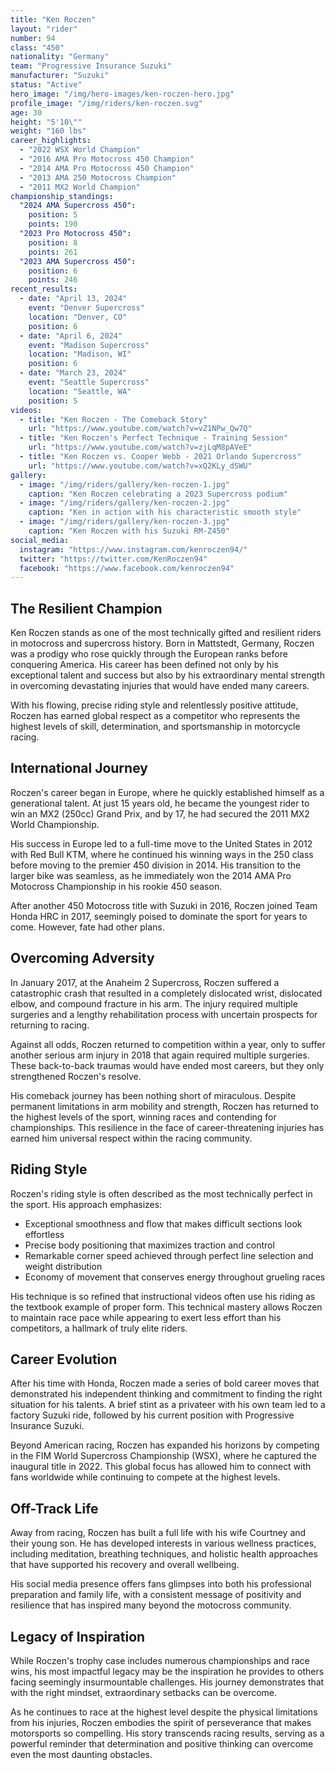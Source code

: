 ```yaml
---
title: "Ken Roczen"
layout: "rider"
number: 94
class: "450"
nationality: "Germany"
team: "Progressive Insurance Suzuki"
manufacturer: "Suzuki"
status: "Active"
hero_image: "/img/hero-images/ken-roczen-hero.jpg"
profile_image: "/img/riders/ken-roczen.svg"
age: 30
height: "5'10\""
weight: "160 lbs"
career_highlights:
  - "2022 WSX World Champion"
  - "2016 AMA Pro Motocross 450 Champion"
  - "2014 AMA Pro Motocross 450 Champion"
  - "2013 AMA 250 Motocross Champion"
  - "2011 MX2 World Champion"
championship_standings:
  "2024 AMA Supercross 450":
    position: 5
    points: 190
  "2023 Pro Motocross 450":
    position: 8
    points: 261
  "2023 AMA Supercross 450":
    position: 6
    points: 246
recent_results:
  - date: "April 13, 2024"
    event: "Denver Supercross"
    location: "Denver, CO"
    position: 6
  - date: "April 6, 2024"
    event: "Madison Supercross"
    location: "Madison, WI"
    position: 6
  - date: "March 23, 2024"
    event: "Seattle Supercross"
    location: "Seattle, WA"
    position: 5
videos:
  - title: "Ken Roczen - The Comeback Story"
    url: "https://www.youtube.com/watch?v=vZ1NPw_Qw7Q"
  - title: "Ken Roczen's Perfect Technique - Training Session"
    url: "https://www.youtube.com/watch?v=zjLqM8pAVeE"
  - title: "Ken Roczen vs. Cooper Webb - 2021 Orlando Supercross"
    url: "https://www.youtube.com/watch?v=xQ2KLy_dSWU"
gallery:
  - image: "/img/riders/gallery/ken-roczen-1.jpg"
    caption: "Ken Roczen celebrating a 2023 Supercross podium"
  - image: "/img/riders/gallery/ken-roczen-2.jpg"
    caption: "Ken in action with his characteristic smooth style"
  - image: "/img/riders/gallery/ken-roczen-3.jpg"
    caption: "Ken Roczen with his Suzuki RM-Z450"
social_media:
  instagram: "https://www.instagram.com/kenroczen94/"
  twitter: "https://twitter.com/KenRoczen94"
  facebook: "https://www.facebook.com/kenroczen94"
---
```


## The Resilient Champion

Ken Roczen stands as one of the most technically gifted and resilient riders in motocross and supercross history. Born in Mattstedt, Germany, Roczen was a prodigy who rose quickly through the European ranks before conquering America. His career has been defined not only by his exceptional talent and success but also by his extraordinary mental strength in overcoming devastating injuries that would have ended many careers.

With his flowing, precise riding style and relentlessly positive attitude, Roczen has earned global respect as a competitor who represents the highest levels of skill, determination, and sportsmanship in motorcycle racing.

## International Journey

Roczen's career began in Europe, where he quickly established himself as a generational talent. At just 15 years old, he became the youngest rider to win an MX2 (250cc) Grand Prix, and by 17, he had secured the 2011 MX2 World Championship.

His success in Europe led to a full-time move to the United States in 2012 with Red Bull KTM, where he continued his winning ways in the 250 class before moving to the premier 450 division in 2014. His transition to the larger bike was seamless, as he immediately won the 2014 AMA Pro Motocross Championship in his rookie 450 season.

After another 450 Motocross title with Suzuki in 2016, Roczen joined Team Honda HRC in 2017, seemingly poised to dominate the sport for years to come. However, fate had other plans.

## Overcoming Adversity

In January 2017, at the Anaheim 2 Supercross, Roczen suffered a catastrophic crash that resulted in a completely dislocated wrist, dislocated elbow, and compound fracture in his arm. The injury required multiple surgeries and a lengthy rehabilitation process with uncertain prospects for returning to racing.

Against all odds, Roczen returned to competition within a year, only to suffer another serious arm injury in 2018 that again required multiple surgeries. These back-to-back traumas would have ended most careers, but they only strengthened Roczen's resolve.

His comeback journey has been nothing short of miraculous. Despite permanent limitations in arm mobility and strength, Roczen has returned to the highest levels of the sport, winning races and contending for championships. This resilience in the face of career-threatening injuries has earned him universal respect within the racing community.

## Riding Style

Roczen's riding style is often described as the most technically perfect in the sport. His approach emphasizes:

- Exceptional smoothness and flow that makes difficult sections look effortless
- Precise body positioning that maximizes traction and control
- Remarkable corner speed achieved through perfect line selection and weight distribution
- Economy of movement that conserves energy throughout grueling races

His technique is so refined that instructional videos often use his riding as the textbook example of proper form. This technical mastery allows Roczen to maintain race pace while appearing to exert less effort than his competitors, a hallmark of truly elite riders.

## Career Evolution

After his time with Honda, Roczen made a series of bold career moves that demonstrated his independent thinking and commitment to finding the right situation for his talents. A brief stint as a privateer with his own team led to a factory Suzuki ride, followed by his current position with Progressive Insurance Suzuki.

Beyond American racing, Roczen has expanded his horizons by competing in the FIM World Supercross Championship (WSX), where he captured the inaugural title in 2022. This global focus has allowed him to connect with fans worldwide while continuing to compete at the highest levels.

## Off-Track Life

Away from racing, Roczen has built a full life with his wife Courtney and their young son. He has developed interests in various wellness practices, including meditation, breathing techniques, and holistic health approaches that have supported his recovery and overall wellbeing.

His social media presence offers fans glimpses into both his professional preparation and family life, with a consistent message of positivity and resilience that has inspired many beyond the motocross community.

## Legacy of Inspiration

While Roczen's trophy case includes numerous championships and race wins, his most impactful legacy may be the inspiration he provides to others facing seemingly insurmountable challenges. His journey demonstrates that with the right mindset, extraordinary setbacks can be overcome.

As he continues to race at the highest level despite the physical limitations from his injuries, Roczen embodies the spirit of perseverance that makes motorsports so compelling. His story transcends racing results, serving as a powerful reminder that determination and positive thinking can overcome even the most daunting obstacles.
